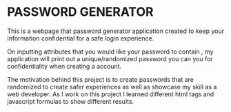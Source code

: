# PASSWORD GENERATOR

This is a webpage that password generator application created to keep your information confidential for a safe login experience.

On inputting attributes that you would like your password to contain , my application will print out a unique/randomized password you can you for confidentiality when creating a account.

The motivation behind this project is to create passwords that are randomized to create safer experiences as well as showcase my skill as a web developer. As I work on this project I learned different html tags and javascript formulas to show different results.
